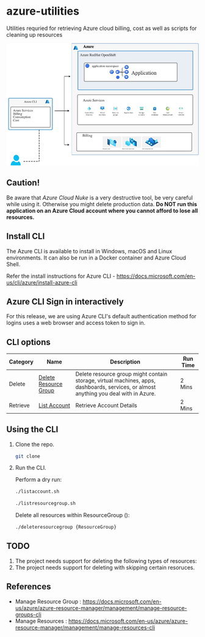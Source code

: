# azure-utilities
Utilities requried for retrieving Azure cloud billing, cost as well as scripts for cleaning up resources 

![Azure Cloud CLI](images/Azure-CLI-Azure%20-%20CLI.jpg)

## Caution!

Be aware that *Azure Cloud Nuke* is a very destructive tool, be very careful while using it. Otherwise you might delete production data. **Do NOT run this application on an Azure Cloud account where you cannot afford to lose all resources.**

## Install CLI 

The Azure CLI is available to install in Windows, macOS and Linux environments. It can also be run in a Docker container and Azure Cloud Shell.

Refer the install instructions for Azure CLI - https://docs.microsoft.com/en-us/cli/azure/install-azure-cli

## Azure CLI Sign in interactively
For this release, we are using Azure CLI's default authentication method for logins uses a web browser and access token to sign in.


## CLI options

| Category | Name                                                                       | Description          | Run Time |
|--------|----------------------------------------------------------------------------|----------------------|----------|
| Delete    | [Delete Resource Group](./deleteresourcegroup.sh) | Delete resource group might contain storage, virtual machines, apps, dashboards, services, or almost anything you deal with in Azure. | 2 Mins   |
| Retrieve    | [List Account](./listaccount.sh)    | Retrieve Account Details       | 2 Mins   |


## Using the CLI

1. Clone the repo.

   ```bash
   git clone
   ```


2. Run the CLI.

   Perform a dry run:

   ```bash
   ./listaccount.sh
   ```

    ```bash
   ./listresourcegroup.sh
   ```

   Delete all resources within ResourceGroup ():

   ```bash
   ./deleteresourcegroup {ResourceGroup}
   ```
## TODO

1. The project needs support for deleting the following types of resources:
2. The project needs support for deleting with skipping certain resoruces.

## References
- Manage Resource Group : https://docs.microsoft.com/en-us/azure/azure-resource-manager/management/manage-resource-groups-cli
- Manage Resources : https://docs.microsoft.com/en-us/azure/azure-resource-manager/management/manage-resources-cli
